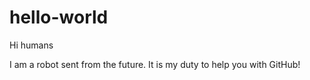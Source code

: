 # hello-world

Hi humans

I am a robot sent from the future. It is my duty to help you with GitHub!
